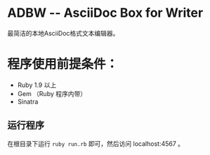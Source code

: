 # ADBW -- AsciiDoc Box for Writer

最简洁的本地AsciiDoc格式文本编辑器。

# 程序使用前提条件：

* Ruby 1.9 以上
* Gem （Ruby 程序内带）
* Sinatra

## 运行程序

在根目录下运行 `ruby run.rb` 即可，然后访问 localhost:4567 。
